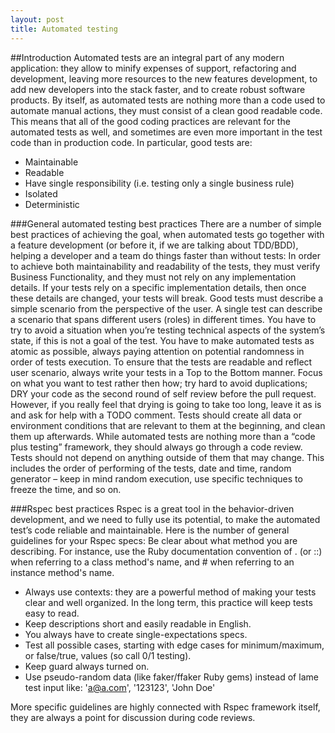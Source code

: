 ```yaml
---
layout: post
title: Automated testing
---
```


##Introduction 
Automated tests are an integral part of any modern application: they allow to minify expenses of support, refactoring and development, leaving more resources to the new features development, to add new developers into the stack faster, and to create robust software products.
By itself, as automated tests are nothing more than a code used to automate manual actions, they must consist of a clean good readable code. This means that all of the good coding practices are relevant for the automated tests as well, and sometimes are even more important in the test code than in production code. In particular, good tests are:

* Maintainable
* Readable
* Have single responsibility (i.e. testing only a single business rule)
* Isolated
* Deterministic

###General automated testing best practices 
There are a number of simple best practices of achieving the goal, when automated tests go together with a feature development (or before it, if we are talking about TDD/BDD), helping a developer and a team do things faster than without tests:
In order to achieve both maintainability and readability of the tests, they must verify Business Functionality, and they must not rely on any implementation details. If your tests rely on a specific implementation details, then once these details are changed, your tests will break.
Good tests must describe a simple scenario from the perspective of the user. A single test can describe a scenario that spans different users (roles) in different times. You have to try to avoid a situation when you’re testing technical aspects of the system’s state, if this is not a goal of the test. You have to make automated tests as atomic as possible, always paying attention on potential randomness in order of tests execution.
To ensure that the tests are readable and reflect user scenario, always write your tests in a Top to the Bottom manner. Focus on what you want to test rather then how; try hard to avoid duplications; DRY your code as the second round of self review before the pull request. However, if you really feel that drying is going to take too long, leave it as is and ask for help with a TODO comment.
Tests should create all data or environment conditions that are relevant to them at the beginning, and clean them up afterwards. While automated tests are nothing more than a “code plus testing” framework, they should always go through a code review. Tests should not depend on anything outside of them that may change. This includes the order of performing of the tests, date and time, random generator – keep in mind random execution, use specific techniques to freeze the time, and so on.

###Rspec best practices 
Rspec is a great tool in the behavior-driven development, and we need to fully use its potential, to make the automated test’s code reliable and maintainable. Here is the number of general guidelines for your Rspec specs: 
Be clear about what method you are describing. For instance, use the Ruby documentation convention of . (or ::) when referring to a class method's name, and # when referring to an instance method's name.

* Always use contexts: they are a powerful method of making your tests clear and well organized. In the long term, this practice will keep tests easy to read.
* Keep descriptions short and easily readable in English.
* You always have to create single-expectations specs.
* Test all possible cases, starting with edge cases for minimum/maximum, or false/true, values (so call 0/1 testing).
* Keep guard always turned on.
* Use pseudo-random data (like faker/ffaker Ruby gems) instead of lame test input like: 'a@a.com', '123123', 'John Doe'

More specific guidelines are highly connected with Rspec framework itself, they are always a point for discussion during code reviews.
